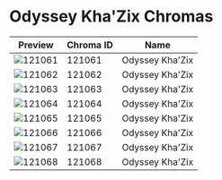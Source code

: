 # Odyssey Kha'Zix Chromas

| Preview | Chroma ID | Name |
|---------|-----------|------|
| ![121061](https://raw.communitydragon.org/latest/plugins/rcp-be-lol-game-data/global/default/v1/champion-chroma-images/121/121061.png) | 121061 | Odyssey Kha'Zix |
| ![121062](https://raw.communitydragon.org/latest/plugins/rcp-be-lol-game-data/global/default/v1/champion-chroma-images/121/121062.png) | 121062 | Odyssey Kha'Zix |
| ![121063](https://raw.communitydragon.org/latest/plugins/rcp-be-lol-game-data/global/default/v1/champion-chroma-images/121/121063.png) | 121063 | Odyssey Kha'Zix |
| ![121064](https://raw.communitydragon.org/latest/plugins/rcp-be-lol-game-data/global/default/v1/champion-chroma-images/121/121064.png) | 121064 | Odyssey Kha'Zix |
| ![121065](https://raw.communitydragon.org/latest/plugins/rcp-be-lol-game-data/global/default/v1/champion-chroma-images/121/121065.png) | 121065 | Odyssey Kha'Zix |
| ![121066](https://raw.communitydragon.org/latest/plugins/rcp-be-lol-game-data/global/default/v1/champion-chroma-images/121/121066.png) | 121066 | Odyssey Kha'Zix |
| ![121067](https://raw.communitydragon.org/latest/plugins/rcp-be-lol-game-data/global/default/v1/champion-chroma-images/121/121067.png) | 121067 | Odyssey Kha'Zix |
| ![121068](https://raw.communitydragon.org/latest/plugins/rcp-be-lol-game-data/global/default/v1/champion-chroma-images/121/121068.png) | 121068 | Odyssey Kha'Zix |